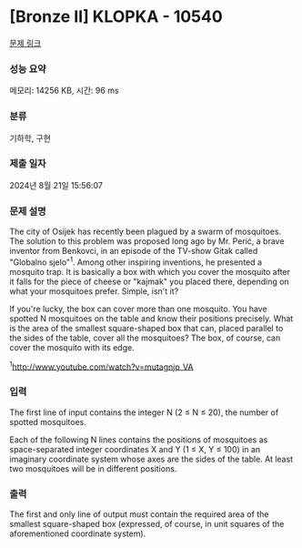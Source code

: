 # [Bronze II] KLOPKA - 10540 

[문제 링크](https://www.acmicpc.net/problem/10540) 

### 성능 요약

메모리: 14256 KB, 시간: 96 ms

### 분류

기하학, 구현

### 제출 일자

2024년 8월 21일 15:56:07

### 문제 설명

<p>The city of Osijek has recently been plagued by a swarm of mosquitoes. The solution to this problem was proposed long ago by Mr. Perić, a brave inventor from Benkovci, in an episode of the TV-show Gitak called "Globalno sjelo"<sup>1</sup>. Among other  inspiring inventions, he presented a mosquito trap. It is basically a box with which you cover the mosquito after it falls for the  piece of cheese or "kajmak" you placed there, depending on what your mosquitoes prefer. Simple, isn't it? </p>

<p>If you're lucky, the box can cover more than one mosquito. You have spotted N mosquitoes on the table and know their  positions precisely. What is the area of the smallest square-shaped box that can, placed parallel to the sides of the  table, cover all the mosquitoes? The box, of course, can cover the mosquito with its edge. </p>

<p><sup>1</sup><a href="http://www.youtube.com/watch?v=mutagnjp_VA">http://www.youtube.com/watch?v=mutagnjp_VA</a></p>

### 입력 

 <p>The first line of input contains the integer N (2 ≤ N ≤ 20), the number of spotted mosquitoes. </p>

<p>Each of the following N lines contains the positions of mosquitoes as space-separated integer coordinates X and Y (1 ≤ X, Y ≤ 100) in an imaginary coordinate system whose axes are the sides of the table. At least two mosquitoes will be in different  positions. </p>

### 출력 

 <p>The first and only line of output must contain the required area of the smallest square-shaped box (expressed, of course, in unit squares of the aforementioned coordinate system). </p>

